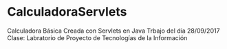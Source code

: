 # CalculadoraServlets
Calculadora Básica Creada con Servlets en Java
Trbajo del día 28/09/2017
Clase: Labratorio de Proyecto de Tecnologías de la Información
